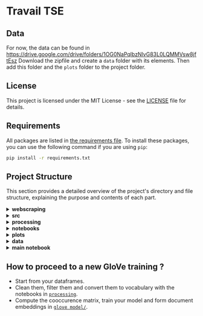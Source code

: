 # Travail TSE

## Data

For now, the data can be found in https://drive.google.com/drive/folders/1OG0NaPqlbzNlvG83L0LQMMVsw8jftEsz
Download the zipfile and create a `data` folder with its elements. 
Then add this folder and the `plots` folder to the project folder.

## License
This project is licensed under the MIT License - see the [LICENSE](LICENSE) file for details.

## Requirements

All packages are listed in [the requirements file](requirements.txt). To install these packages, you can use the following command if you are using `pip`:

```bash
pip install -r requirements.txt
```

## Project Structure

This section provides a detailed overview of the project's directory and file structure, explaining the purpose and contents of each part.

<details>
<summary><strong>webscraping</strong></summary>
<br>

### `webscraping/`

- Scripts designed to extract data from the web, facilitating the data collection process for analysis. They can be viewed as an inspiration for future webscrapping, as they will be very hard to use again. 

</details>
<details>
<summary><strong>src</strong></summary>

### `src/`

- The source code for the core functionality of the project.
  
  - [`src/Processing/`](src/Processing/): All the functions linked use to filter texts on the theme of BigTechs, and text cleaning functions. The `clean()` function is called many times in the project in order to clean uniformally newcoming texts.

  - [`src/GloVe/`](src/GloVe/): 
    - [`glove_functs.py`](src/GloVe/glove_functs.py) contains the main functions to perform the computation of the cooccurrence matric then the training of the GloVe model.
    - [`weights.py`](src/GloVe/weights.py) contains the functions to compute the weighting of embeddings inside a document in order to get the document general embedding.

  - [`src/Axes/`](src/Axes/): This folder builds all the functions relative to the definition of the axes we want to look at and the projection of embeddings on them.
    - [`axes_definition.py`](src/Axes/axes_definition.py) : Here you can find and modify the list of words defining the poles of the axes.
    - [`models.py`](src/Axes/models.py): This script loads the embeddings from text format into word2vec format, which is much more manipulable.
    - [`models_dataframes.py`](src/Axes/models_dataframes.py): This scripts takes the word2vec embeddings format and computes the cosine of each document with the 2 axes defined. It also filters the texts speaking of specific companies thanks to the filtering words defined in [`filter_words.py`](src/Axes/filter_words.py). Then, it stores two dataframes in the `data` folder : a dataframe with all the texts and their cosines with the axes, and a similar one but with information relative to the company of which each text speaks of. The computations and bootstrapping are done with functions in [`projection_functions.py`](src/Axes/projection_functions.py) and [`bootstraping.py`](src/Axes/bootstraping.py).
    - [`curves_plots.py`](src/Axes/curves_plots.py): Builds the main function to plot the cosine between selected sources and axis, with multple parameters available.

  - [`src/Polarization/`](src/Polarization/):
    - [`polarization_functions.py`](src/Polarization/polarization_functions.py): This script contains the functions to compute the polarization of a corpus given two parties, following the method of Gentzkow and al.
    - [`polarization_plots.py`](src/Polarization/polarization_plots.py): This script defines the important function computing and plotting polarization values given parties and multiple variables, and storing the values and the plots in the `data` folder.
    - [`cos_pol.py`](src/Polarization/cos_pol.py): Contains the function plotting the polarization long with the cosine similarity when restricted to an axis.
    - [`word_partisanship.py`](src/Polarization/word_partisanship.py): Functions to compute the partizanship of words or bigrams.

  - [`src/Word_analysis/`](src/Word_analysis/): This folder contains all the functions to proceed to the different linguistic analysis we built to explain the variations we observed on the different curves. 
    - [`words_variation.py`](src/Word_analysis/words_variation.py): Functions to look at the biggest variations for words in embedding between two years. 
    - [`axis_variation.py`](src/Word_analysis/axis_variation.py): Functions to look at the words in the poles which are the most responsible for the movement of the corpus towards their respective pole. 
    - [`cluster_words.py`](src/Word_analysis/cluster_words.py): main function to perform the spectral clustering of a selectd corpus, also using the functions in [`src/Clustering/`](src/Clustering/).


</details>
<details>
<summary><strong>processing</strong></summary>

### `processing/`

This folder contains the three notebooks that we use to clean and filter our corpus, and also get the entire vocabulary of our corpus. 

</details>
<details>
<summary><strong>notebooks</strong></summary>

### `notebooks/`

This folder is where we can visualize all our results and do our manipulations. 

- [`glove model/`](notebooks/glove%20model/):
  - [`__main__.ipynb`](notebooks/glove%20model/__main__.ipynb): The notebook is where we can launch the computation of the cooccurence matrix, the training of the GloVe model and the formation of document embeddings. 

- [`define axes/`](notebooks/define%20axes/):
  - [`axes_definition.ipynb`](notebooks/define%20axes/axes_definition.ipynb): This notebook launches the definition of axes, the computation of cosines between the corpus and the axes and the filtering with respect to the BigTechs. 

- [`cosine similarity curves/`](notebooks/cosine%20similarity%20curves/):
  - [`curves.ipynb`](notebooks/cosine%20similarity%20curves/curves.ipynb): The main notebook where we can visualize the evolution of cosine similarity between a corpus and an axis, given multiple variables. 

- [`polarization/`](notebooks/polarization/):
  - [`curves.ipynb`](notebooks/polarization/curves.ipynb): The main notebook to visualize the evolution of the polarization between two sources, given multiple variables, and also compared to the evolution of the cosine similarity on an axis during the same period. 
  - [`polarized_words.ipyn`](notebooks/polarization/polarized_words.ipynb): The notebook to vizualize the most partisan words every year. 

- [`word analysis/`](notebooks/word%20analysis/): Here you can perform all the linguistic analysis built in [`src/Word_analysis/`](src/Word_analysis/) in order to explain the variation on the preceeding curves. 

</details>
<details>
<summary><strong>plots</strong></summary>

### `plots/`

- This directory houses all graphical outputs generated by the project.

</details>
<details>
<summary><strong>data</strong></summary>

### `data/`

- This directory houses all the inputs used by the project.

</details>
<details>
<summary><strong>main notebook</strong></summary>

### [`main.ipynb`](main.ipynb)

The main notebook to use in order to easily access all the different analysis at the place, and play with the different parameters. This is where all the parameters of the main functions are explained. 

</details>

## How to proceed to a new GloVe training ? 

- Start from your dataframes.
- Clean them, filter them and convert them to vocabulary with the notebooks in [`processing`](processing).
- Compute the cooccurence matrix, train your model and form document embeddings in [`glove model/`](notebooks/glove%20model/). 